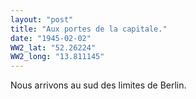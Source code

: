 ```yaml
---
layout: "post"
title: "Aux portes de la capitale."
date: "1945-02-02"
WW2_lat: "52.26224"
WW2_long: "13.811145"
---
```


Nous arrivons au sud des limites de Berlin.


<div class="histoire"></div>

<div class="commentaire"></div>
